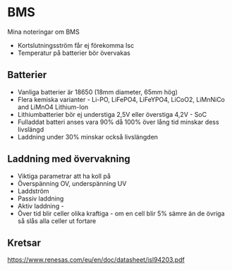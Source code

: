 # BMS
Mina noteringar om BMS
* Kortslutningsström får ej förekomma Isc
* Temperatur på batterier bör övervakas

## Batterier
* Vanliga batterier är 18650 (18mm diameter, 65mm hög)
* Flera kemiska varianter - Li-PO, LiFePO4, LiFeYPO4, LiCoO2, LiMnNiCo and LiMnO4 Lithium-Ion
* Lithiumbatterier bör ej understiga 2,5V eller överstiga 4,2V - SoC
* Fulladdat batteri anses vara 90% då 100% över lång tid minskar dess livslängd
* Laddning under 30% minskar också livslängden


## Laddning med övervakning
* Viktiga parametrar att ha koll på
* Överspänning OV, underspänning UV
* Laddström 
* Passiv laddning
* Aktiv laddning - 
* Över tid blir celler olika kraftiga - om en cell blir 5% sämre än de övriga så slås alla celler ut fortare

## Kretsar
https://www.renesas.com/eu/en/doc/datasheet/isl94203.pdf
